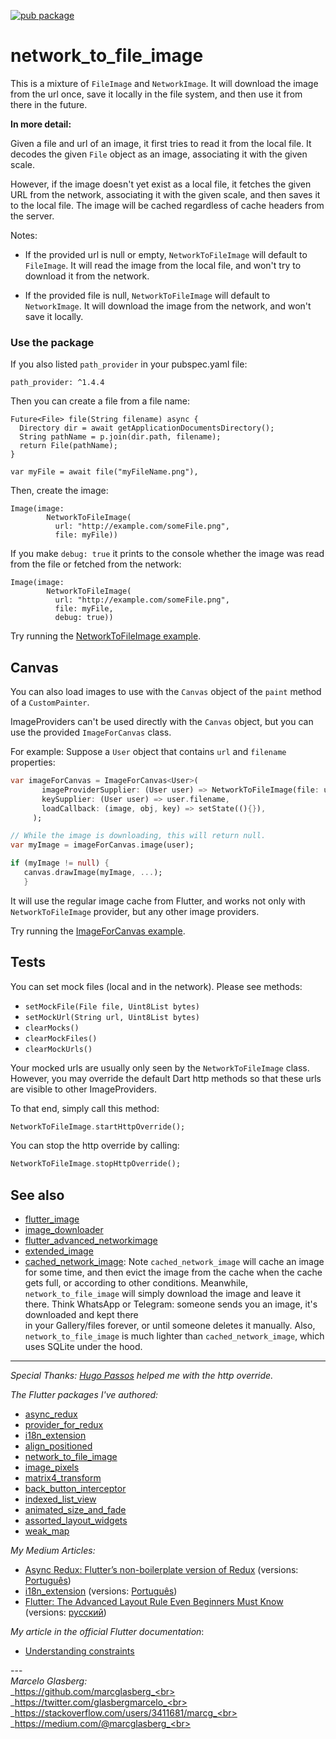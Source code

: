 [![pub package](https://img.shields.io/pub/v/network_to_file_image.svg)](https://pub.dartlang.org/packages/network_to_file_image)

# network_to_file_image

This is a mixture of `FileImage` and `NetworkImage`.
It will download the image from the url once, save it locally in the file system,
and then use it from there in the future.

**In more detail:**
 
Given a file and url of an image, it first tries to read it from the local file.
It decodes the given `File` object as an image, associating it with the given scale.

However, if the image doesn't yet exist as a local file, it fetches the given URL
from the network, associating it with the given scale, and then saves it to the local file.
The image will be cached regardless of cache headers from the server.

Notes:

 - If the provided url is null or empty, `NetworkToFileImage` will default
 to `FileImage`. It will read the image from the local file, and won't try to
 download it from the network.

 - If the provided file is null, `NetworkToFileImage` will default
 to `NetworkImage`. It will download the image from the network, and won't
 save it locally.

### Use the package

If you also listed `path_provider` in your pubspec.yaml file:

    path_provider: ^1.4.4

Then you can create a file from a file name:

    Future<File> file(String filename) async {
      Directory dir = await getApplicationDocumentsDirectory();
      String pathName = p.join(dir.path, filename);
      return File(pathName);
    }
    
    var myFile = await file("myFileName.png"),

Then, create the image:

    Image(image: 
            NetworkToFileImage(
              url: "http://example.com/someFile.png", 
              file: myFile))

If you make `debug: true` it prints to the console whether the image was read from 
the file or fetched from the network:

    Image(image: 
            NetworkToFileImage(
              url: "http://example.com/someFile.png", 
              file: myFile, 
              debug: true))    

Try running the <a href="https://github.com/marcglasberg/network_to_file_image/blob/master/example/lib/main.dart">NetworkToFileImage example</a>.


## Canvas

You can also load images to use with the `Canvas` object of the `paint` method of a `CustomPainter`. 

ImageProviders can't be used directly with the `Canvas` object, 
but you can use the provided `ImageForCanvas` class.
 
For example: Suppose a `User` object that contains `url` and `filename` properties:

 ```dart
 var imageForCanvas = ImageForCanvas<User>(
        imageProviderSupplier: (User user) => NetworkToFileImage(file: user.file, url: user.url),
        keySupplier: (User user) => user.filename,
        loadCallback: (image, obj, key) => setState((){}),
      );

 // While the image is downloading, this will return null.
 var myImage = imageForCanvas.image(user);

 if (myImage != null) {
    canvas.drawImage(myImage, ...);
    }
 ```

It will use the regular image cache from Flutter, and works not only with `NetworkToFileImage` provider, 
but any other image providers.

Try running the <a href="https://github.com/marcglasberg/network_to_file_image/blob/master/example/lib/main_image_for_canvas.dart">ImageForCanvas example</a>.


## Tests

You can set mock files (local and in the network). Please see methods:

* `setMockFile(File file, Uint8List bytes)`
* `setMockUrl(String url, Uint8List bytes)`
* `clearMocks()`
* `clearMockFiles()`
* `clearMockUrls()`

Your mocked urls are usually only seen by the `NetworkToFileImage` class.
However, you may override the default Dart http methods 
so that these urls are visible to other ImageProviders. 

To that end, simply call this method:

```dart
NetworkToFileImage.startHttpOverride();
```                                                             

You can stop the http override by calling: 

```dart
NetworkToFileImage.stopHttpOverride();
```                                                            


## See also

  * <a href="https://pub.dev/packages/flutter_image">flutter_image</a>
  * <a href="https://pub.dev/packages/image_downloader">image_downloader</a>
  * <a href="https://pub.dev/packages/flutter_advanced_networkimage">flutter_advanced_networkimage</a>  
  * <a href="https://pub.dev/packages/extended_image">extended_image</a>
  * <a href="https://pub.dev/packages/cached_network_image">cached_network_image</a>: 
  Note `cached_network_image` will cache an image for some time, 
  and then evict the image from the cache when the cache gets full, or according to other conditions. 
  Meanwhile, `network_to_file_image` will simply download the image and leave it there. 
  Think WhatsApp or Telegram: someone sends you an image, it's downloaded and kept there  
  in your Gallery/files forever, or until someone deletes it manually. 
  Also, `network_to_file_image` is much lighter than `cached_network_image`, 
  which uses SQLite under the hood.  

***

*Special Thanks: <a href="https://github.com/hugocbpassos">Hugo Passos</a> helped me with the http override.*

*The Flutter packages I've authored:* 
* <a href="https://pub.dev/packages/async_redux">async_redux</a>
* <a href="https://pub.dev/packages/provider_for_redux">provider_for_redux</a>
* <a href="https://pub.dev/packages/i18n_extension">i18n_extension</a>
* <a href="https://pub.dev/packages/align_positioned">align_positioned</a>
* <a href="https://pub.dev/packages/network_to_file_image">network_to_file_image</a>
* <a href="https://pub.dev/packages/image_pixels">image_pixels</a>
* <a href="https://pub.dev/packages/matrix4_transform">matrix4_transform</a> 
* <a href="https://pub.dev/packages/back_button_interceptor">back_button_interceptor</a>
* <a href="https://pub.dev/packages/indexed_list_view">indexed_list_view</a> 
* <a href="https://pub.dev/packages/animated_size_and_fade">animated_size_and_fade</a>
* <a href="https://pub.dev/packages/assorted_layout_widgets">assorted_layout_widgets</a>
* <a href="https://pub.dev/packages/weak_map">weak_map</a>

*My Medium Articles:*
* <a href="https://medium.com/flutter-community/https-medium-com-marcglasberg-async-redux-33ac5e27d5f6">Async Redux: Flutter’s non-boilerplate version of Redux</a> (versions: <a href="https://medium.com/flutterando/async-redux-pt-brasil-e783ceb13c43">Português</a>)
* <a href="https://medium.com/flutter-community/i18n-extension-flutter-b966f4c65df9">i18n_extension</a> (versions: <a href="https://medium.com/flutterando/qual-a-forma-f%C3%A1cil-de-traduzir-seu-app-flutter-para-outros-idiomas-ab5178cf0336">Português</a>)
* <a href="https://medium.com/flutter-community/flutter-the-advanced-layout-rule-even-beginners-must-know-edc9516d1a2">Flutter: The Advanced Layout Rule Even Beginners Must Know</a> (versions: <a href="https://habr.com/ru/post/500210/">русский</a>)

*My article in the official Flutter documentation*:
* <a href="https://flutter.dev/docs/development/ui/layout/constraints">Understanding constraints</a>

---<br>_Marcelo Glasberg:_<br>
_https://github.com/marcglasberg_<br>
_https://twitter.com/glasbergmarcelo_<br>
_https://stackoverflow.com/users/3411681/marcg_<br>
_https://medium.com/@marcglasberg_<br>
